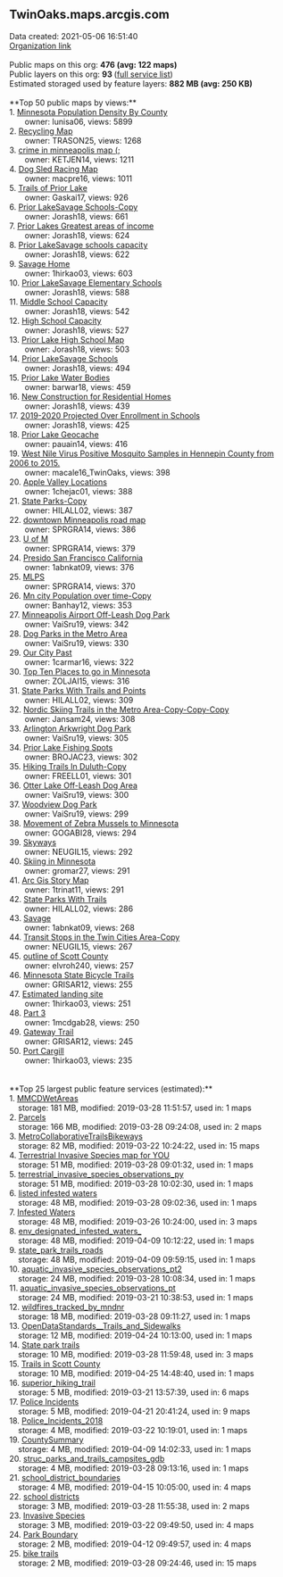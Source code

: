 <h2>TwinOaks.maps.arcgis.com</h2> Data created: 2021-05-06 16:51:40 <br /><a target='new' href='https://TwinOaks.maps.arcgis.com'>Organization link</a><br /><br />Public maps on this org: <b>476 (avg: 122 maps)</b><br />Public layers on this org: <b>93 </b>(<a target='new' href='https://services.arcgis.com/S9GJ2cOXjIAQ8ce6/ArcGIS/rest/services'>full service list</a>)<br />Estimated storaged used by feature layers: <b>882 MB (avg: 250 KB)</b><br /><br />**Top 50 public maps by views:**<br />  1. <a target='new' href='https://www.arcgis.com/home/item.html?id=8b4b227d31a54fe5b7fdeae8319da429'>Minnesota Population Density By County</a> <br />  &nbsp;&nbsp;&nbsp;&nbsp; &nbsp;&nbsp;owner: lunisa06, views: 5899<br />  2. <a target='new' href='https://www.arcgis.com/home/item.html?id=dbf6ac0155a744d18530038cfedc92cf'>Recycling Map</a> <br />  &nbsp;&nbsp;&nbsp;&nbsp; &nbsp;&nbsp;owner: TRASON25, views: 1268<br />  3. <a target='new' href='https://www.arcgis.com/home/item.html?id=fb4bebea921540fc9bf72d8c495f48a5'>crime in minneapolis map (;</a> <br />  &nbsp;&nbsp;&nbsp;&nbsp; &nbsp;&nbsp;owner: KETJEN14, views: 1211<br />  4. <a target='new' href='https://www.arcgis.com/home/item.html?id=829654183231431b9e6d9cf510ad8782'>Dog Sled Racing Map</a> <br />  &nbsp;&nbsp;&nbsp;&nbsp; &nbsp;&nbsp;owner: macpre16, views: 1011<br />  5. <a target='new' href='https://www.arcgis.com/home/item.html?id=8670028e29084f07bf1b7a591b8e0891'>Trails of Prior Lake</a> <br />  &nbsp;&nbsp;&nbsp;&nbsp; &nbsp;&nbsp;owner: Gaskai17, views: 926<br />  6. <a target='new' href='https://www.arcgis.com/home/item.html?id=b97528496d4a404dbfea174d99006ba2'>Prior LakeSavage Schools-Copy</a> <br />  &nbsp;&nbsp;&nbsp;&nbsp; &nbsp;&nbsp;owner: Jorash18, views: 661<br />  7. <a target='new' href='https://www.arcgis.com/home/item.html?id=e71e7e1a630849cda0cfd052270ecc36'>Prior Lakes Greatest areas of income</a> <br />  &nbsp;&nbsp;&nbsp;&nbsp; &nbsp;&nbsp;owner: Jorash18, views: 624<br />  8. <a target='new' href='https://www.arcgis.com/home/item.html?id=ffb5f5b15e5b4f359b0c94e2f16f8b2d'>Prior LakeSavage schools capacity</a> <br />  &nbsp;&nbsp;&nbsp;&nbsp; &nbsp;&nbsp;owner: Jorash18, views: 622<br />  9. <a target='new' href='https://www.arcgis.com/home/item.html?id=d4961b6b3aea4ab9a3876b899ac56be0'>Savage Home</a> <br />  &nbsp;&nbsp;&nbsp;&nbsp; &nbsp;&nbsp;owner: 1hirkao03, views: 603<br />  10. <a target='new' href='https://www.arcgis.com/home/item.html?id=fcff1cf31636498297529f4a188bc4fd'>Prior LakeSavage Elementary Schools</a> <br />  &nbsp;&nbsp;&nbsp;&nbsp; &nbsp;&nbsp;owner: Jorash18, views: 588<br />  11. <a target='new' href='https://www.arcgis.com/home/item.html?id=f5fd63602d7347e69cd25879688aa9b2'>Middle School Capacity</a> <br />  &nbsp;&nbsp;&nbsp;&nbsp; &nbsp;&nbsp;owner: Jorash18, views: 542<br />  12. <a target='new' href='https://www.arcgis.com/home/item.html?id=2c1a8e8339bd4adca6392fab0b1c2a49'>High School Capacity</a> <br />  &nbsp;&nbsp;&nbsp;&nbsp; &nbsp;&nbsp;owner: Jorash18, views: 527<br />  13. <a target='new' href='https://www.arcgis.com/home/item.html?id=fa68bc92b1be47f5b99dc5724706766d'>Prior Lake High School Map</a> <br />  &nbsp;&nbsp;&nbsp;&nbsp; &nbsp;&nbsp;owner: Jorash18, views: 503<br />  14. <a target='new' href='https://www.arcgis.com/home/item.html?id=f3b65180a541407694bc72988e779173'>Prior LakeSavage Schools</a> <br />  &nbsp;&nbsp;&nbsp;&nbsp; &nbsp;&nbsp;owner: Jorash18, views: 494<br />  15. <a target='new' href='https://www.arcgis.com/home/item.html?id=f497840103d34e6882634f1ae4f688eb'>Prior Lake Water Bodies</a> <br />  &nbsp;&nbsp;&nbsp;&nbsp; &nbsp;&nbsp;owner: barwar18, views: 459<br />  16. <a target='new' href='https://www.arcgis.com/home/item.html?id=cb8054ff50284accb0c6bcf1634104ce'>New Construction for Residential Homes</a> <br />  &nbsp;&nbsp;&nbsp;&nbsp; &nbsp;&nbsp;owner: Jorash18, views: 439<br />  17. <a target='new' href='https://www.arcgis.com/home/item.html?id=e13dc2dca469494baf3d975f9a4d8e54'>2019-2020 Projected Over Enrollment in Schools</a> <br />  &nbsp;&nbsp;&nbsp;&nbsp; &nbsp;&nbsp;owner: Jorash18, views: 425<br />  18. <a target='new' href='https://www.arcgis.com/home/item.html?id=1e1d1281a839438683a5f2bc41d20c0b'>Prior Lake Geocache</a> <br />  &nbsp;&nbsp;&nbsp;&nbsp; &nbsp;&nbsp;owner: pauain14, views: 416<br />  19. <a target='new' href='https://www.arcgis.com/home/item.html?id=8ca11086621b4591b3249892fa49a4e1'>West Nile Virus Positive Mosquito Samples in Hennepin County from 2006 to 2015.</a> <br />  &nbsp;&nbsp;&nbsp;&nbsp; &nbsp;&nbsp;owner: macale16_TwinOaks, views: 398<br />  20. <a target='new' href='https://www.arcgis.com/home/item.html?id=054c1daa39394e72b0f106bef4e64da7'>Apple Valley Locations</a> <br />  &nbsp;&nbsp;&nbsp;&nbsp; &nbsp;&nbsp;owner: 1chejac01, views: 388<br />  21. <a target='new' href='https://www.arcgis.com/home/item.html?id=11e0fa0a142e4e67b3dd30ac31ad3c5c'>State Parks-Copy</a> <br />  &nbsp;&nbsp;&nbsp;&nbsp; &nbsp;&nbsp;owner: HILALL02, views: 387<br />  22. <a target='new' href='https://www.arcgis.com/home/item.html?id=48e51552d56649b0abd8a3c4ec059bb2'>downtown Minneapolis road map</a> <br />  &nbsp;&nbsp;&nbsp;&nbsp; &nbsp;&nbsp;owner: SPRGRA14, views: 386<br />  23. <a target='new' href='https://www.arcgis.com/home/item.html?id=8d16e31d3e6b426da26fd405764557d7'>U of M</a> <br />  &nbsp;&nbsp;&nbsp;&nbsp; &nbsp;&nbsp;owner: SPRGRA14, views: 379<br />  24. <a target='new' href='https://www.arcgis.com/home/item.html?id=1f6afb60d01a4ede90176b1f90316209'>Presido San Francisco California </a> <br />  &nbsp;&nbsp;&nbsp;&nbsp; &nbsp;&nbsp;owner: 1abnkat09, views: 376<br />  25. <a target='new' href='https://www.arcgis.com/home/item.html?id=d63c5bf63bcc4cfcbb06aff6bcb4c8ea'>MLPS</a> <br />  &nbsp;&nbsp;&nbsp;&nbsp; &nbsp;&nbsp;owner: SPRGRA14, views: 370<br />  26. <a target='new' href='https://www.arcgis.com/home/item.html?id=caa2351a156048b0977dec044a026215'>Mn city Population over time-Copy</a> <br />  &nbsp;&nbsp;&nbsp;&nbsp; &nbsp;&nbsp;owner: Banhay12, views: 353<br />  27. <a target='new' href='https://www.arcgis.com/home/item.html?id=ccfb6ec8df31452fa4531e9ad4a377fb'>Minneapolis Airport Off-Leash Dog Park</a> <br />  &nbsp;&nbsp;&nbsp;&nbsp; &nbsp;&nbsp;owner: VaiSru19, views: 342<br />  28. <a target='new' href='https://www.arcgis.com/home/item.html?id=c8191aab72e942d1a43453e3dfee448c'>Dog Parks in the Metro Area</a> <br />  &nbsp;&nbsp;&nbsp;&nbsp; &nbsp;&nbsp;owner: VaiSru19, views: 330<br />  29. <a target='new' href='https://www.arcgis.com/home/item.html?id=becd4b4434d447329eb62584a30a0dd2'>Our City Past</a> <br />  &nbsp;&nbsp;&nbsp;&nbsp; &nbsp;&nbsp;owner: 1carmar16, views: 322<br />  30. <a target='new' href='https://www.arcgis.com/home/item.html?id=57c36802975d45edae2c1e896ef60306'>Top Ten Places to go in Minnesota</a> <br />  &nbsp;&nbsp;&nbsp;&nbsp; &nbsp;&nbsp;owner: ZOLJAI15, views: 316<br />  31. <a target='new' href='https://www.arcgis.com/home/item.html?id=a0aa23a2db1b4a59b263d4158751aab7'>State Parks With Trails and Points</a> <br />  &nbsp;&nbsp;&nbsp;&nbsp; &nbsp;&nbsp;owner: HILALL02, views: 309<br />  32. <a target='new' href='https://www.arcgis.com/home/item.html?id=73622dd662544f98b52c081eb7bcc40d'>Nordic Skiing Trails in the Metro Area-Copy-Copy-Copy</a> <br />  &nbsp;&nbsp;&nbsp;&nbsp; &nbsp;&nbsp;owner: Jansam24, views: 308<br />  33. <a target='new' href='https://www.arcgis.com/home/item.html?id=3de017aeca944a04b942ad67355bf05b'>Arlington Arkwright Dog Park</a> <br />  &nbsp;&nbsp;&nbsp;&nbsp; &nbsp;&nbsp;owner: VaiSru19, views: 305<br />  34. <a target='new' href='https://www.arcgis.com/home/item.html?id=ceef7e8c898341b19004861b16ddfe04'>Prior Lake Fishing Spots</a> <br />  &nbsp;&nbsp;&nbsp;&nbsp; &nbsp;&nbsp;owner: BROJAC23, views: 302<br />  35. <a target='new' href='https://www.arcgis.com/home/item.html?id=ca5a191bee3e4970bfa7b4dd24734635'>Hiking Trails In Duluth-Copy</a> <br />  &nbsp;&nbsp;&nbsp;&nbsp; &nbsp;&nbsp;owner: FREELL01, views: 301<br />  36. <a target='new' href='https://www.arcgis.com/home/item.html?id=91a758ac1f004d6ca541cb247c46f352'>Otter Lake Off-Leash Dog Area</a> <br />  &nbsp;&nbsp;&nbsp;&nbsp; &nbsp;&nbsp;owner: VaiSru19, views: 300<br />  37. <a target='new' href='https://www.arcgis.com/home/item.html?id=b9c2e71da5394268946d13c941c6a719'>Woodview Dog Park</a> <br />  &nbsp;&nbsp;&nbsp;&nbsp; &nbsp;&nbsp;owner: VaiSru19, views: 299<br />  38. <a target='new' href='https://www.arcgis.com/home/item.html?id=ceab4ff1ce6e4b818b93ad1af972cdb2'>Movement of Zebra Mussels to Minnesota</a> <br />  &nbsp;&nbsp;&nbsp;&nbsp; &nbsp;&nbsp;owner: GOGABI28, views: 294<br />  39. <a target='new' href='https://www.arcgis.com/home/item.html?id=ee6afc80f95743c3a0a2753a1b63c119'>Skyways</a> <br />  &nbsp;&nbsp;&nbsp;&nbsp; &nbsp;&nbsp;owner: NEUGIL15, views: 292<br />  40. <a target='new' href='https://www.arcgis.com/home/item.html?id=3caddbe2f4d5419ab2bea407c02c5904'>Skiing in Minnesota</a> <br />  &nbsp;&nbsp;&nbsp;&nbsp; &nbsp;&nbsp;owner: gromar27, views: 291<br />  41. <a target='new' href='https://www.arcgis.com/home/item.html?id=ed2364167d6a4f00a2f99766e5baf5e9'>Arc Gis Story Map</a> <br />  &nbsp;&nbsp;&nbsp;&nbsp; &nbsp;&nbsp;owner: 1trinat11, views: 291<br />  42. <a target='new' href='https://www.arcgis.com/home/item.html?id=614f5dedfbda46069e285d234e8ea8dc'>State Parks With Trails</a> <br />  &nbsp;&nbsp;&nbsp;&nbsp; &nbsp;&nbsp;owner: HILALL02, views: 286<br />  43. <a target='new' href='https://www.arcgis.com/home/item.html?id=ddbef85a64614626806625ef10195c4b'>Savage </a> <br />  &nbsp;&nbsp;&nbsp;&nbsp; &nbsp;&nbsp;owner: 1abnkat09, views: 268<br />  44. <a target='new' href='https://www.arcgis.com/home/item.html?id=af643efd1c5d4c0299eb5cb00ab89b5a'>Transit Stops in the Twin Cities Area-Copy</a> <br />  &nbsp;&nbsp;&nbsp;&nbsp; &nbsp;&nbsp;owner: NEUGIL15, views: 267<br />  45. <a target='new' href='https://www.arcgis.com/home/item.html?id=5fa56e58cb264f1498c7664eb4c55c22'>outline of Scott County</a> <br />  &nbsp;&nbsp;&nbsp;&nbsp; &nbsp;&nbsp;owner: elvroh240, views: 257<br />  46. <a target='new' href='https://www.arcgis.com/home/item.html?id=6180920d858e4dfbab632dde538df63c'>Minnesota State Bicycle Trails</a> <br />  &nbsp;&nbsp;&nbsp;&nbsp; &nbsp;&nbsp;owner: GRISAR12, views: 255<br />  47. <a target='new' href='https://www.arcgis.com/home/item.html?id=43896234811b421ab3aab9a7bda42fe5'>Estimated landing site</a> <br />  &nbsp;&nbsp;&nbsp;&nbsp; &nbsp;&nbsp;owner: 1hirkao03, views: 251<br />  48. <a target='new' href='https://www.arcgis.com/home/item.html?id=8ebc56d496144e93936fadc5635830f8'>Part 3</a> <br />  &nbsp;&nbsp;&nbsp;&nbsp; &nbsp;&nbsp;owner: 1mcdgab28, views: 250<br />  49. <a target='new' href='https://www.arcgis.com/home/item.html?id=5b51886077c64c8cb6fe5c1846d4847b'>Gateway Trail</a> <br />  &nbsp;&nbsp;&nbsp;&nbsp; &nbsp;&nbsp;owner: GRISAR12, views: 245<br />  50. <a target='new' href='https://www.arcgis.com/home/item.html?id=9b36931d9104448481d87f747159883d'>Port Cargill</a> <br />  &nbsp;&nbsp;&nbsp;&nbsp; &nbsp;&nbsp;owner: 1hirkao03, views: 235<br /><br /><br />**Top 25 largest public feature services (estimated):**<br /> 1. <a target='new' href='https://www.arcgis.com/home/item.html?id=0af0fd58982347dcb3c1d0a139bc3f61'>MMCDWetAreas</a><br /> &nbsp;&nbsp;&nbsp;&nbsp;storage: 181 MB, modified: 2019-03-28 11:51:57,  used in: 1 maps<br /> 2. <a target='new' href='https://www.arcgis.com/home/item.html?id=110c0aca371348bdadcc7e7c11faa3ef'>Parcels</a><br /> &nbsp;&nbsp;&nbsp;&nbsp;storage: 166 MB, modified: 2019-03-28 09:24:08,  used in: 2 maps<br /> 3. <a target='new' href='https://www.arcgis.com/home/item.html?id=b5582ae96dab4fedbff0d5fa53bc04f1'>MetroCollaborativeTrailsBikeways</a><br /> &nbsp;&nbsp;&nbsp;&nbsp;storage: 82 MB, modified: 2019-03-22 10:24:22,  used in: 15 maps<br /> 4. <a target='new' href='https://www.arcgis.com/home/item.html?id=143809e007bf4e9c82666367e7f71bbb'>Terrestrial Invasive Species map for YOU</a><br /> &nbsp;&nbsp;&nbsp;&nbsp;storage: 51 MB, modified: 2019-03-28 09:01:32,  used in: 1 maps<br /> 5. <a target='new' href='https://www.arcgis.com/home/item.html?id=975cbd61d9124188a8c9eb637c16cd04'>terrestrial_invasive_species_observations_py</a><br /> &nbsp;&nbsp;&nbsp;&nbsp;storage: 51 MB, modified: 2019-03-28 10:02:30,  used in: 1 maps<br /> 6. <a target='new' href='https://www.arcgis.com/home/item.html?id=4b506c6bdad84caba4f10fe70a4b3c07'>listed infested waters</a><br /> &nbsp;&nbsp;&nbsp;&nbsp;storage: 48 MB, modified: 2019-03-28 09:02:36,  used in: 1 maps<br /> 7. <a target='new' href='https://www.arcgis.com/home/item.html?id=2d606c9daa6344ffa02c3ff3f07e2e74'>Infested Waters</a><br /> &nbsp;&nbsp;&nbsp;&nbsp;storage: 48 MB, modified: 2019-03-26 10:24:00,  used in: 3 maps<br /> 8. <a target='new' href='https://www.arcgis.com/home/item.html?id=8d24f5b6ca8c4909a95970153b292660'>env_designated_infested_waters_</a><br /> &nbsp;&nbsp;&nbsp;&nbsp;storage: 48 MB, modified: 2019-04-09 10:12:22,  used in: 1 maps<br /> 9. <a target='new' href='https://www.arcgis.com/home/item.html?id=943ea73af6254e76a93b7a048daafc59'>state_park_trails_roads</a><br /> &nbsp;&nbsp;&nbsp;&nbsp;storage: 48 MB, modified: 2019-04-09 09:59:15,  used in: 1 maps<br /> 10. <a target='new' href='https://www.arcgis.com/home/item.html?id=e3ec0b85ea6642049134b84c93f99f37'>aquatic_invasive_species_observations_pt2</a><br /> &nbsp;&nbsp;&nbsp;&nbsp;storage: 24 MB, modified: 2019-03-28 10:08:34,  used in: 1 maps<br /> 11. <a target='new' href='https://www.arcgis.com/home/item.html?id=3b499ab4238e4b059689d1e038e473be'>aquatic_invasive_species_observations_pt</a><br /> &nbsp;&nbsp;&nbsp;&nbsp;storage: 24 MB, modified: 2019-03-21 10:38:53,  used in: 1 maps<br /> 12. <a target='new' href='https://www.arcgis.com/home/item.html?id=6df2d7336af54d23aa74a324dce4ff11'>wildfires_tracked_by_mndnr</a><br /> &nbsp;&nbsp;&nbsp;&nbsp;storage: 18 MB, modified: 2019-03-28 09:11:27,  used in: 1 maps<br /> 13. <a target='new' href='https://www.arcgis.com/home/item.html?id=4ef590b2437e4b12bfc0b32655dc66f4'>OpenDataStandards__Trails_and_Sidewalks</a><br /> &nbsp;&nbsp;&nbsp;&nbsp;storage: 12 MB, modified: 2019-04-24 10:13:00,  used in: 1 maps<br /> 14. <a target='new' href='https://www.arcgis.com/home/item.html?id=82764448608e4fd4bddb12a7446c6f22'>State park trails</a><br /> &nbsp;&nbsp;&nbsp;&nbsp;storage: 10 MB, modified: 2019-03-28 11:59:48,  used in: 3 maps<br /> 15. <a target='new' href='https://www.arcgis.com/home/item.html?id=b621e0eb4bed4328a1a9985497c472db'>Trails in Scott County</a><br /> &nbsp;&nbsp;&nbsp;&nbsp;storage: 10 MB, modified: 2019-04-25 14:48:40,  used in: 1 maps<br /> 16. <a target='new' href='https://www.arcgis.com/home/item.html?id=f3eba890fc16490fb76b448fc5941dbc'>superior_hiking_trail</a><br /> &nbsp;&nbsp;&nbsp;&nbsp;storage: 5 MB, modified: 2019-03-21 13:57:39,  used in: 6 maps<br /> 17. <a target='new' href='https://www.arcgis.com/home/item.html?id=c4374070a3ae46b880bda91a9fba30e0'>Police Incidents</a><br /> &nbsp;&nbsp;&nbsp;&nbsp;storage: 5 MB, modified: 2019-04-21 20:41:24,  used in: 9 maps<br /> 18. <a target='new' href='https://www.arcgis.com/home/item.html?id=f886ff5712d04ae88a18dc1e68cc5374'>Police_Incidents_2018</a><br /> &nbsp;&nbsp;&nbsp;&nbsp;storage: 4 MB, modified: 2019-03-22 10:19:01,  used in: 1 maps<br /> 19. <a target='new' href='https://www.arcgis.com/home/item.html?id=bae28a43e5494ce98bcdc41d88c4af6d'>CountySummary</a><br /> &nbsp;&nbsp;&nbsp;&nbsp;storage: 4 MB, modified: 2019-04-09 14:02:33,  used in: 1 maps<br /> 20. <a target='new' href='https://www.arcgis.com/home/item.html?id=a054a0901eeb45c79b124a65432fb9f8'>struc_parks_and_trails_campsites_gdb</a><br /> &nbsp;&nbsp;&nbsp;&nbsp;storage: 4 MB, modified: 2019-03-28 09:13:16,  used in: 1 maps<br /> 21. <a target='new' href='https://www.arcgis.com/home/item.html?id=fc4fa66cf6ee4e658233135b4804e4b9'>school_district_boundaries</a><br /> &nbsp;&nbsp;&nbsp;&nbsp;storage: 4 MB, modified: 2019-04-15 10:05:00,  used in: 4 maps<br /> 22. <a target='new' href='https://www.arcgis.com/home/item.html?id=bfde82ebc98d459e9a3e882099078958'>school districts</a><br /> &nbsp;&nbsp;&nbsp;&nbsp;storage: 3 MB, modified: 2019-03-28 11:55:38,  used in: 2 maps<br /> 23. <a target='new' href='https://www.arcgis.com/home/item.html?id=ca6c69e1bf0d47d4a8c67b8d8c738489'>Invasive Species</a><br /> &nbsp;&nbsp;&nbsp;&nbsp;storage: 3 MB, modified: 2019-03-22 09:49:50,  used in: 4 maps<br /> 24. <a target='new' href='https://www.arcgis.com/home/item.html?id=8d2a17a2751e4a84ba1810639a049914'>Park Boundary</a><br /> &nbsp;&nbsp;&nbsp;&nbsp;storage: 2 MB, modified: 2019-04-12 09:49:57,  used in: 4 maps<br /> 25. <a target='new' href='https://www.arcgis.com/home/item.html?id=f08341e243ef455bb89c4dd5ea55d5f9'>bike trails</a><br /> &nbsp;&nbsp;&nbsp;&nbsp;storage: 2 MB, modified: 2019-03-28 09:24:46,  used in: 15 maps<br />